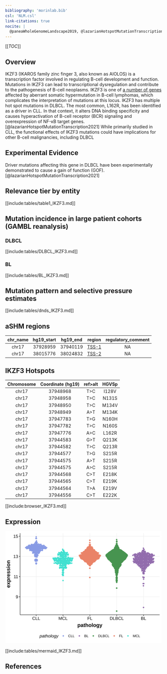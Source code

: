 ```yaml
---
bibliography: 'morinlab.bib'
csl: 'NLM.csl'
link-citations: true
nocite: |
  @paneaWholeGenomeLandscape2019, @lazarianHotspotMutationTranscription2021, @morinMutationalStructuralAnalysis2013, 
---
```

[[_TOC_]]

## Overview
IKZF3 (IKAROS family zinc finger 3, also known as AIOLOS) is a transcription factor involved in regulating B-cell development and function. Mutations in IKZF3 can lead to transcriptional dysregulation and contribute to the pathogenesis of B-cell neoplasms. IKZF3 is one of [a number of genes](https://github.com/morinlab/LLMPP/wiki/ashm) affected by aberrant somatic hypermutation in B-cell lymphomas, which complicates the interpretation of mutations at this locus. IKZF3 has multiple hot spot mutations in DLBCL. The most common, L162R, has been identified as a driver in CLL. In that context, it alters DNA binding specificity and causes hyperactivation of B-cell receptor (BCR) signaling and overexpression of NF-κB target genes.[@lazarianHotspotMutationTranscription2021] While primarily studied in CLL, the functional effects of IKZF3 mutations could have implications for other B-cell malignancies, including DLBCL 


## Experimental Evidence

Driver mutations affecting this gene in DLBCL have been experimentally demonstrated to cause a gain of function (GOF).[@lazarianHotspotMutationTranscription2021]

## Relevance tier by entity

[[include:tables/table1_IKZF3.md]]

## Mutation incidence in large patient cohorts (GAMBL reanalysis)

### DLBCL
[[include:tables/DLBCL_IKZF3.md]]

### BL
[[include:tables/BL_IKZF3.md]]

## Mutation pattern and selective pressure estimates

[[include:tables/dnds_IKZF3.md]]

## aSHM regions

|chr_name|hg19_start|hg19_end|region                                                                                      |regulatory_comment|
|:--------:|:----------:|:--------:|:--------------------------------------------------------------------------------------------:|:------------------:|
|chr17   |37928959  |37940119|[TSS-1](https://genome.ucsc.edu/s/rdmorin/GAMBL%20hg19?position=chr17%3A37928959%2D37940119)|NA                |
|chr17   |38015776  |38024832|[TSS-2](https://genome.ucsc.edu/s/rdmorin/GAMBL%20hg19?position=chr17%3A38015776%2D38024832)|NA                |


## IKZF3 Hotspots

| Chromosome |Coordinate (hg19) | ref>alt | HGVSp | 
 | :---:| :---: | :--: | :---: |
|chr17|37948968|T>C|I128V| 
|chr17|37948958|T>C|N131S| 
|chr17|37948950|T>C|M134V| 
|chr17|37948949|A>T|M134K| 
|chr17|37947783|T>G|N160H| 
|chr17|37947782|T>C|N160S| 
|chr17|37947776|A>C|L162R| 
|chr17|37944583|G>T|Q213K| 
|chr17|37944582|T>C|Q213R| 
|chr17|37944577|T>G|S215R| 
|chr17|37944575|A>T|S215R| 
|chr17|37944575|A>C|S215R| 
|chr17|37944568|C>T|E218K| 
|chr17|37944565|C>T|E219K| 
|chr17|37944564|T>A|E219V| 
|chr17|37944556|C>T|E222K| 


[[include:browser_IKZF3.md]]

## Expression
![](images/gene_expression/IKZF3_by_pathology.svg)

[[include:tables/mermaid_IKZF3.md]]

## References


<!-- ORIGIN: morinMutationalStructuralAnalysis2013 -->
<!-- DLBCL: morinMutationalStructuralAnalysis2013 -->
<!-- BL: paneaWholeGenomeLandscape2019 -->
